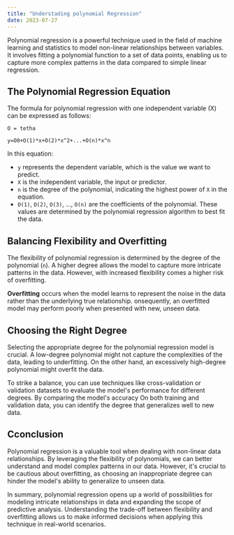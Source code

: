 ```yaml
---
title: "Understading polynomial Regression"
date: 2023-07-27
---
```


Polynomial regression is a powerful technique used in the field of machine learning and statistics to model non-linear relationships between variables. It involves fitting a polynomial function to a set of data points, enabling us to capture more complex patterns in the data compared to simple linear regression.

## The Polynomial Regression Equation

The formula for polynomial regression with one independent variable (X) can be expressed as follows:

```
O = tetha

y=O0+O(1)*x+O(2)*x^2+...+O(n)*x^n
```

In this equation:

- `y` represents the dependent variable, which is the value we want to predict.
- `X` is the independent variable, the input or predictor.
- `n` is the degree of the polynomial, indicating the highest power of `X` in the equation.
- `O(1)`, `O(2)`, `O(3)`, ..., `O(n)` are the coefficients of the polynomial. These values are determined by the polynomial regression algorithm to best fit the data.

## Balancing Flexibility and Overfitting

The flexibility of polynomial regression is determined by the degree of the polynomial (`n`). A higher degree allows the model to capture more intricate patterns in the data. However, with increased flexibility comes a higher risk of overfitting.

**Overfitting** occurs when the model learns to represent the noise in the data rather than the underlying true relationship. onsequently, an overfitted model may perform poorly when presented with new, unseen data.

## Choosing the Right Degree

Selecting the appropriate degree for the polynomial regression model is crucial. A low-degree polynomial might not capture the complexities of the data, leading to underfitting. On the other hand, an excessively high-degree polynomial might overfit the data.

To strike a balance, you can use techniques like cross-validation or validation datasets to evaluate the model's performance for different degrees. By comparing the model's accuracy On both training and validation data, you can identify the degree that generalizes well to new data.

## Cconclusion

Polynomial regression is a valuable tool when dealing with non-linear data relationships. By leveraging the flexibility of polynomials, we can better understand and model complex patterns in our data. However, it's crucial to be cautious about overfitting, as choosing an inappropriate degree can hinder the model's ability to generalize to unseen data.

In summary, polynomial regression opens up a world of possibilities for modeling intricate relationships in data and expanding the scope of predictive analysis. Understanding the trade-off between flexibility and overfitting allows us to make informed decisions when applying this technique in real-world scenarios.
